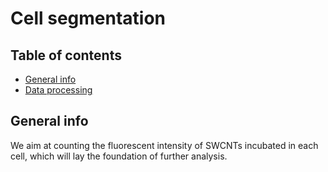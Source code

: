 # Cell segmentation
## Table of contents
* [General info](#general-info)
* [Data processing](#data-processing)

## General info
We aim at counting the fluorescent intensity of SWCNTs incubated in each cell, which will lay the foundation of further analysis.
